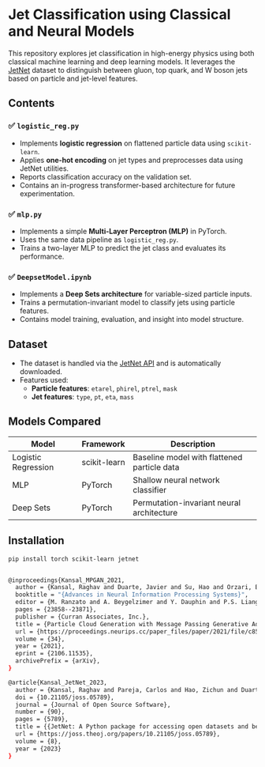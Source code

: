# Jet Classification using Classical and Neural Models

This repository explores jet classification in high-energy physics using both classical machine learning and deep learning models. It leverages the [JetNet](https://github.com/jetnet-project/jetnet) dataset to distinguish between gluon, top quark, and W boson jets based on particle and jet-level features.

## Contents

### ✅ `logistic_reg.py`
- Implements **logistic regression** on flattened particle data using `scikit-learn`.
- Applies **one-hot encoding** on jet types and preprocesses data using JetNet utilities.
- Reports classification accuracy on the validation set.
- Contains an in-progress transformer-based architecture for future experimentation.

### ✅ `mlp.py`
- Implements a simple **Multi-Layer Perceptron (MLP)** in PyTorch.
- Uses the same data pipeline as `logistic_reg.py`.
- Trains a two-layer MLP to predict the jet class and evaluates its performance.

### ✅ `DeepsetModel.ipynb`
- Implements a **Deep Sets architecture** for variable-sized particle inputs.
- Trains a permutation-invariant model to classify jets using particle features.
- Contains model training, evaluation, and insight into model structure.

## Dataset

- The dataset is handled via the [JetNet API](https://github.com/jetnet-project/jetnet) and is automatically downloaded.
- Features used:
  - **Particle features**: `etarel`, `phirel`, `ptrel`, `mask`
  - **Jet features**: `type`, `pt`, `eta`, `mass`

## Models Compared

| Model              | Framework     | Description                                 |
|--------------------|---------------|---------------------------------------------|
| Logistic Regression| scikit-learn  | Baseline model with flattened particle data |
| MLP                | PyTorch       | Shallow neural network classifier           |
| Deep Sets          | PyTorch       | Permutation-invariant neural architecture   |

## Installation

```bash
pip install torch scikit-learn jetnet


@inproceedings{Kansal_MPGAN_2021,
  author = {Kansal, Raghav and Duarte, Javier and Su, Hao and Orzari, Breno and Tomei, Thiago and Pierini, Maurizio and Touranakou, Mary and Vlimant, Jean-Roch and Gunopulos, Dimitrios},
  booktitle = "{Advances in Neural Information Processing Systems}",
  editor = {M. Ranzato and A. Beygelzimer and Y. Dauphin and P.S. Liang and J. Wortman Vaughan},
  pages = {23858--23871},
  publisher = {Curran Associates, Inc.},
  title = {Particle Cloud Generation with Message Passing Generative Adversarial Networks},
  url = {https://proceedings.neurips.cc/paper_files/paper/2021/file/c8512d142a2d849725f31a9a7a361ab9-Paper.pdf},
  volume = {34},
  year = {2021},
  eprint = {2106.11535},
  archivePrefix = {arXiv},
}

@article{Kansal_JetNet_2023,
  author = {Kansal, Raghav and Pareja, Carlos and Hao, Zichun and Duarte, Javier},
  doi = {10.21105/joss.05789},
  journal = {Journal of Open Source Software},
  number = {90},
  pages = {5789},
  title = {{JetNet: A Python package for accessing open datasets and benchmarking machine learning methods in high energy physics}},
  url = {https://joss.theoj.org/papers/10.21105/joss.05789},
  volume = {8},
  year = {2023}
}
